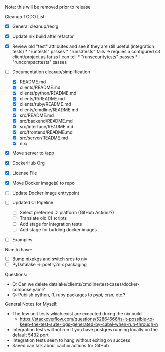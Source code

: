 Note: this will be removed prior to release

Cleanup TODO List:

* [X] General cleanup/reorg
* [X] Update nix build after refactor
* [X] Review old "test" attributes and see if they are still useful (integration tests)
        * "runtests" passes
        * "runs3tests" fails -> requies a configured s3 client/project as far as I can tell
        * "runsecuritytests" passes
        * "runcompacttests" passes
* [ ] Documentation cleanup/simplification

    * [X] README.md
    * [X] clients/README.md
    * [X] clients/python/README.md
    * [X] clients/R/README.md
    * [X] clients/ruby/README.md
    * [X] clients/cmdline/README.md
    * [X] src/README.md
    * [X] src/backend/README.md
    * [X] src/interface/README.md
    * [X] src/frontend/README.md
    * [X] src/server/README.md
    * [X] nix/
* [X] Move server to /app
* [X] DockerHub Org
* [X] License File
* [X] Move Docker image(s) to repo
* [ ] Update Docker image entrypoint
* [ ] Updated CI Pipeline
    * [ ] Select preferred CI platform (GitHub Actions?)
    * [ ] Translate old CI scripts
    * [ ] Add stage for integration tests
    * [ ] Add stage for building docker images
* [ ] Examples

Nice to have:
* [ ] Bump nixpkgs and switch srcs to niv 
* [ ] PyDatalake -> poetry2nix packaging

Questions:
* Q: Can we delete datalake/clients/cmdline/test-cases/docker-compose.yaml?
* Q: Publish python, R, ruby packages to pypi, cran, etc.?

General Notes for Myself:
* The few unit tests which exist are executed during the nix build
    * https://stackoverflow.com/questions/52864666/is-it-possible-to-keep-the-test-suite-logs-generated-by-cabal-when-run-through-n
* Integration tests will not run if you have postgres running locally on the default 5432 port
* Integration tests seem to hang without exiting on success
* Saeed can talk about cachix actions for GitHub 
